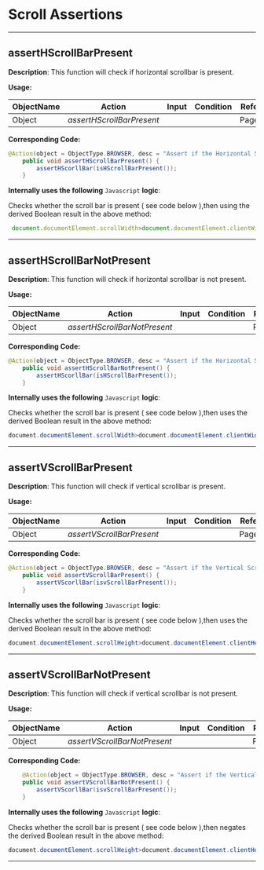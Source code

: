 # Scroll Assertions
--------------------------

## **assertHScrollBarPresent**

**Description**: This function will check if horizontal scrollbar is present.

**Usage:**

| ObjectName | Action                    | Input           | Condition |Reference| 
|------------|--------                   |--------------   |-----------|---------|
| Object     |*assertHScrollBarPresent*  |                 |           | PageName|

**Corresponding Code:**

```java
@Action(object = ObjectType.BROWSER, desc = "Assert if the Horizontal Scrollbar is present")
	public void assertHScrollBarPresent() {
		assertHScorllBar(isHScrollBarPresent());
	}
```
**Internally uses the following** `Javascript` **logic**:

Checks whether the scroll bar is present ( see code below ),then using the derived Boolean result in the above method:
```javascript
 document.documentElement.scrollWidth>document.documentElement.clientWidth
```
---------------------------

## **assertHScrollBarNotPresent**

**Description**: This function will check if horizontal scrollbar is not present.

**Usage:**

| ObjectName | Action                       | Input           | Condition |Reference| 
|------------|--------                      |--------------   |-----------|---------|
| Object     |*assertHScrollBarNotPresent*  |                 |           | PageName|

**Corresponding Code:**

```java
@Action(object = ObjectType.BROWSER, desc = "Assert if the Horizontal Scrollbar is not present")
	public void assertHScrollBarNotPresent() {
		assertHScorllBar(isHScrollBarPresent());
	}
```
**Internally uses the following** `Javascript` **logic**:

Checks whether the scroll bar is present ( see code below ),then uses the derived Boolean result in the above method:
```java
document.documentElement.scrollWidth>document.documentElement.clientWidth
```
---------------------------

## **assertVScrollBarPresent**

**Description**:   This function will check if vertical scrollbar is present.

**Usage:**

| ObjectName | Action                    | Input           | Condition |Reference| 
|------------|--------                   |--------------   |-----------|---------|
| Object     |*assertVScrollBarPresent*  |                 |           | PageName|

**Corresponding Code:**

```java
@Action(object = ObjectType.BROWSER, desc = "Assert if the Vertical Scrollbar is present")
	public void assertVScrollBarPresent() {
		assertVScorllBar(isvScrollBarPresent());
	}
```
**Internally uses the following** `Javascript` **logic**:

Checks whether the scroll bar is present ( see code below ),then uses the derived Boolean result in the above method:
```java
document.documentElement.scrollHeight>document.documentElement.clientHeight
```
---------------------------

## **assertVScrollBarNotPresent**

**Description**: This function will check if vertical scrollbar is not present.

**Usage:**

| ObjectName | Action                    | Input           | Condition |Reference| 
|------------|--------                   |--------------   |-----------|---------|
| Object     |*assertVScrollBarNotPresent*  |                 |           | PageName|

**Corresponding Code:**

```java
	@Action(object = ObjectType.BROWSER, desc = "Assert if the Vertical Scrollbar is not present")
	public void assertVScrollBarNotPresent() {
		assertVScorllBar(isvScrollBarPresent());
	}
```
**Internally uses the following** `Javascript` **logic**:

Checks whether the scroll bar is present ( see code below ),then negates the derived Boolean result in the above method:
```java
document.documentElement.scrollHeight>document.documentElement.clientHeight
```
---------------------------